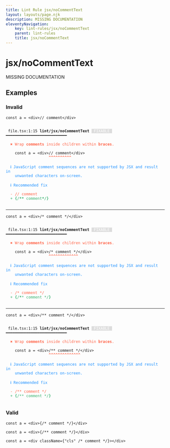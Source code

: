 ```yaml
---
title: Lint Rule jsx/noCommentText
layout: layouts/page.njk
description: MISSING DOCUMENTATION
eleventyNavigation:
	key: lint-rules/jsx/noCommentText
	parent: lint-rules
	title: jsx/noCommentText
---
```


# jsx/noCommentText

MISSING DOCUMENTATION

<!-- EVERYTHING BELOW IS AUTOGENERATED. SEE SCRIPTS FOLDER FOR UPDATE SCRIPTS hash(dfea6ffa8e0a0b8c1aca927a25a03203649187d5) -->

## Examples
### Invalid
<pre class="language-text"><code class="language-text">const a = <<span class="token variable">div</span>>// comment<<span class="token operator">/</span><span class="token variable">div</span>></code></pre>
<pre class="language-text"><code class="language-text">
 <span style="text-decoration-style: dotted;">file.tsx:1:15</span> <strong>lint/jsx/noCommentText</strong> <span style="color: white; background-color: #ddd;"> FIXABLE </span> ━━━━━━━━━━━━━━━━━━━━━━━━━━━

  <strong><span style="color: Tomato;">✖ </span></strong><span style="color: Tomato;">Wrap </span><span style="color: Tomato;"><strong>comments</strong></span><span style="color: Tomato;"> inside children within </span><span style="color: Tomato;"><strong>braces</strong></span><span style="color: Tomato;">.</span>

    const a = &lt;<span class="token variable">div</span>&gt;// comment&lt;<span class="token operator">/</span><span class="token variable">div</span>&gt;
                   <span style="color: Tomato;"><strong>^</strong></span><span style="color: Tomato;"><strong>^</strong></span><span style="color: Tomato;"><strong>^</strong></span><span style="color: Tomato;"><strong>^</strong></span><span style="color: Tomato;"><strong>^</strong></span><span style="color: Tomato;"><strong>^</strong></span><span style="color: Tomato;"><strong>^</strong></span><span style="color: Tomato;"><strong>^</strong></span><span style="color: Tomato;"><strong>^</strong></span><span style="color: Tomato;"><strong>^</strong></span>

  <strong><span style="color: DodgerBlue;">ℹ </span></strong><span style="color: DodgerBlue;">JavaScript comment sequences are not supported by JSX and result in</span>
    <span style="color: DodgerBlue;">unwanted characters on-screen.</span>

  <strong><span style="color: DodgerBlue;">ℹ </span></strong><span style="color: DodgerBlue;">Recommended fix</span>

  <span style="color: Tomato;">-</span> <span style="color: Tomato;"><strong>/</strong></span><span style="color: Tomato;">/ comment</span>
  <span style="color: MediumSeaGreen;">+</span> <span style="color: MediumSeaGreen;"><strong>{</strong></span><span style="color: MediumSeaGreen;">/</span><span style="color: MediumSeaGreen;"><strong>**</strong></span><span style="color: MediumSeaGreen;"> comment</span><span style="color: MediumSeaGreen;"><strong>*/}</strong></span>

</code></pre>

---------------

<pre class="language-text"><code class="language-text">const a = <<span class="token variable">div</span>>/* comment */<<span class="token operator">/</span><span class="token variable">div</span>></code></pre>
<pre class="language-text"><code class="language-text">
 <span style="text-decoration-style: dotted;">file.tsx:1:15</span> <strong>lint/jsx/noCommentText</strong> <span style="color: white; background-color: #ddd;"> FIXABLE </span> ━━━━━━━━━━━━━━━━━━━━━━━━━━━

  <strong><span style="color: Tomato;">✖ </span></strong><span style="color: Tomato;">Wrap </span><span style="color: Tomato;"><strong>comments</strong></span><span style="color: Tomato;"> inside children within </span><span style="color: Tomato;"><strong>braces</strong></span><span style="color: Tomato;">.</span>

    const a = &lt;<span class="token variable">div</span>&gt;/* comment */&lt;<span class="token operator">/</span><span class="token variable">div</span>&gt;
                   <span style="color: Tomato;"><strong>^</strong></span><span style="color: Tomato;"><strong>^</strong></span><span style="color: Tomato;"><strong>^</strong></span><span style="color: Tomato;"><strong>^</strong></span><span style="color: Tomato;"><strong>^</strong></span><span style="color: Tomato;"><strong>^</strong></span><span style="color: Tomato;"><strong>^</strong></span><span style="color: Tomato;"><strong>^</strong></span><span style="color: Tomato;"><strong>^</strong></span><span style="color: Tomato;"><strong>^</strong></span><span style="color: Tomato;"><strong>^</strong></span><span style="color: Tomato;"><strong>^</strong></span><span style="color: Tomato;"><strong>^</strong></span>

  <strong><span style="color: DodgerBlue;">ℹ </span></strong><span style="color: DodgerBlue;">JavaScript comment sequences are not supported by JSX and result in</span>
    <span style="color: DodgerBlue;">unwanted characters on-screen.</span>

  <strong><span style="color: DodgerBlue;">ℹ </span></strong><span style="color: DodgerBlue;">Recommended fix</span>

  <span style="color: Tomato;">-</span> <span style="color: Tomato;">/* comment */</span>
  <span style="color: MediumSeaGreen;">+</span> <span style="color: MediumSeaGreen;"><strong>{</strong></span><span style="color: MediumSeaGreen;">/</span><span style="color: MediumSeaGreen;"><strong>*</strong></span><span style="color: MediumSeaGreen;">* comment */</span><span style="color: MediumSeaGreen;"><strong>}</strong></span>

</code></pre>

---------------

<pre class="language-text"><code class="language-text">const a = <<span class="token variable">div</span>>/** comment */<<span class="token operator">/</span><span class="token variable">div</span>></code></pre>
<pre class="language-text"><code class="language-text">
 <span style="text-decoration-style: dotted;">file.tsx:1:15</span> <strong>lint/jsx/noCommentText</strong> <span style="color: white; background-color: #ddd;"> FIXABLE </span> ━━━━━━━━━━━━━━━━━━━━━━━━━━━

  <strong><span style="color: Tomato;">✖ </span></strong><span style="color: Tomato;">Wrap </span><span style="color: Tomato;"><strong>comments</strong></span><span style="color: Tomato;"> inside children within </span><span style="color: Tomato;"><strong>braces</strong></span><span style="color: Tomato;">.</span>

    const a = &lt;<span class="token variable">div</span>&gt;/** comment */&lt;<span class="token operator">/</span><span class="token variable">div</span>&gt;
                   <span style="color: Tomato;"><strong>^</strong></span><span style="color: Tomato;"><strong>^</strong></span><span style="color: Tomato;"><strong>^</strong></span><span style="color: Tomato;"><strong>^</strong></span><span style="color: Tomato;"><strong>^</strong></span><span style="color: Tomato;"><strong>^</strong></span><span style="color: Tomato;"><strong>^</strong></span><span style="color: Tomato;"><strong>^</strong></span><span style="color: Tomato;"><strong>^</strong></span><span style="color: Tomato;"><strong>^</strong></span><span style="color: Tomato;"><strong>^</strong></span><span style="color: Tomato;"><strong>^</strong></span><span style="color: Tomato;"><strong>^</strong></span><span style="color: Tomato;"><strong>^</strong></span>

  <strong><span style="color: DodgerBlue;">ℹ </span></strong><span style="color: DodgerBlue;">JavaScript comment sequences are not supported by JSX and result in</span>
    <span style="color: DodgerBlue;">unwanted characters on-screen.</span>

  <strong><span style="color: DodgerBlue;">ℹ </span></strong><span style="color: DodgerBlue;">Recommended fix</span>

  <span style="color: Tomato;">-</span> <span style="color: Tomato;">/** comment */</span>
  <span style="color: MediumSeaGreen;">+</span> <span style="color: MediumSeaGreen;"><strong>{</strong></span><span style="color: MediumSeaGreen;">/** comment */</span><span style="color: MediumSeaGreen;"><strong>}</strong></span>

</code></pre>
### Valid
<pre class="language-text"><code class="language-text">const a = <<span class="token variable">div</span>><span class="token punctuation">{</span><span class="token comment">/* comment */</span><span class="token punctuation">}</span><<span class="token operator">/</span><span class="token variable">div</span>></code></pre>
<pre class="language-text"><code class="language-text">const a = <<span class="token variable">div</span>><span class="token punctuation">{</span><span class="token comment">/** comment */</span><span class="token punctuation">}</span><<span class="token operator">/</span><span class="token variable">div</span>></code></pre>
<pre class="language-text"><code class="language-text">const a = <<span class="token variable">div</span> <span class="token attr-name">className</span><span class="token operator">=</span><span class="token punctuation">{</span><span class="token string">&quot;cls&quot;</span> <span class="token comment">/* comment */</span><span class="token punctuation">}</span>><<span class="token operator">/</span><span class="token variable">div</span>></code></pre>
